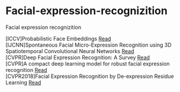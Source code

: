 # Facial-expression-recognizition
Facial expression recognizition

[ICCV]Probabilistic Face Embeddings [Read](https://github.com/David-on-Code/Facial-expression-recognizition/blob/master/Probabilistic%20Face%20Embeddings/Probabilistic%20Face%20Embeddings.md)  
[IJCNN]Spontaneous Facial Micro-Expression Recognition using 3D Spatiotemporal Convolutional Neural Networks [Read](https://github.com/David-on-Code/Facial-expression-recognizition/blob/master/3D-CNN/SpatiotemporalCNN.md)  
[CVPR]Deep Facial Expression Recognition: A Survey [Read](https://github.com/David-on-Code/Facial-expression-recognizition/blob/master/Datasets/datasets_list.md)   
[CVPR]A compact deep learning model for robust facial expression recognition [Read](https://github.com/David-on-Code/Facial-expression-recognizition/blob/master/Compact_DL_FER/Compact_DL_FER.md)  
[CVPR2018]Facial Expression Recognition by De-expression Residue Learning [Read](https://github.com/David-on-Code/FER/blob/master/De-expression%20Residue%20Learning/De-expressionRL.md)   
